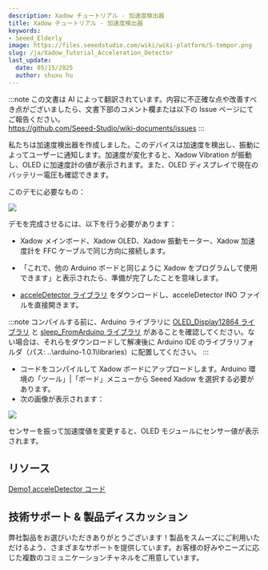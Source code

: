 ```yaml
---
description: Xadow チュートリアル - 加速度検出器
title: Xadow チュートリアル - 加速度検出器
keywords:
- Seeed_Elderly
image: https://files.seeedstudio.com/wiki/wiki-platform/S-tempor.png
slug: /ja/Xadow_Tutorial_Acceleration_Detector
last_update:
  date: 05/15/2025
  author: shuxu hu
---
```

:::note
この文書は AI によって翻訳されています。内容に不正確な点や改善すべき点がございましたら、文書下部のコメント欄または以下の Issue ページにてご報告ください。  
https://github.com/Seeed-Studio/wiki-documents/issues
:::

私たちは加速度検出器を作成しました。このデバイスは加速度を検出し、振動によってユーザーに通知します。加速度が変化すると、Xadow Vibration が振動し、OLED に加速度計の値が表示されます。また、OLED ディスプレイで現在のバッテリー電圧も確認できます。

このデモに必要なもの：

<!-- 
*   [Xadow メインボード](/ja/Xadow_Main_Board/)

*   [Xadow OLED](/ja/Xado_OLED_128multiply64)

*   [Xadow 振動モーター](https://wiki.seeedstudio.com/ja/Xadow_Vibrator_Motor/)

*   [Xadow 加速度計](/ja/Xadow_3_Aixs_Accelerometer/) 
-->

![](https://files.seeedstudio.com/wiki/Xadow_Tutorial_Acceleration_Detector/img/Untitled2.jpg)

デモを完成させるには、以下を行う必要があります：

*   Xadow メインボード、Xadow OLED、Xadow 振動モーター、Xadow 加速度計を FFC ケーブルで同じ方向に接続します。

<!-- *   Xadow メインボードを Micro USB ケーブルで PC に接続します。コードをアップロードする前に、Xadow ドライバーをインストールする必要があります。具体的な操作については [こちら](/ja/Xadow_Main_Board#Get_Start_with_Xadow_Main_Board) をクリックしてください。 -->

*   「これで、他の Arduino ボードと同じように Xadow をプログラムして使用できます」と表示されたら、準備が完了したことを意味します。

*   [acceleDetector ライブラリ](https://files.seeedstudio.com/wiki/Xadow_Tutorial_Acceleration_Detector/res/AccelerationDetector.zip) をダウンロードし、acceleDetector INO ファイルを直接開きます。

:::note
    コンパイルする前に、Arduino ライブラリに [OLED_Display12864 ライブラリ](https://files.seeedstudio.com/wiki/Xadow_Tutorial_Acceleration_Detector/res/OLED_Display12864.zip) と [sleep_FromArduino ライブラリ](https://files.seeedstudio.com/wiki/Xadow_Tutorial_Acceleration_Detector/res/Sleep_FromArduino.zip) があることを確認してください。ない場合は、それらをダウンロードして解凍後に Arduino IDE のライブラリフォルダ（パス: ..\arduino-1.0.1\libraries）に配置してください。
:::
*   コードをコンパイルして Xadow ボードにアップロードします。Arduino 環境の「ツール」|「ボード」メニューから Seeed Xadow を選択する必要があります。
*   次の画像が表示されます：

![](https://files.seeedstudio.com/wiki/Xadow_Tutorial_Acceleration_Detector/img/Demo_1_effect_picture.jpg)

センサーを振って加速度値を変更すると、OLED モジュールにセンサー値が表示されます。

## リソース

[Demo1 acceleDetector コード](https://files.seeedstudio.com/wiki/Xadow_Tutorial_Acceleration_Detector/res/AccelerationDetector.zip)

## 技術サポート & 製品ディスカッション

弊社製品をお選びいただきありがとうございます！製品をスムーズにご利用いただけるよう、さまざまなサポートを提供しています。お客様の好みやニーズに応じた複数のコミュニケーションチャネルをご用意しています。

<div class="button_tech_support_container">
<a href="https://forum.seeedstudio.com/" class="button_forum"></a> 
<a href="https://www.seeedstudio.com/contacts" class="button_email"></a>
</div>

<div class="button_tech_support_container">
<a href="https://discord.gg/eWkprNDMU7" class="button_discord"></a> 
<a href="https://github.com/Seeed-Studio/wiki-documents/discussions/69" class="button_discussion"></a>
</div>